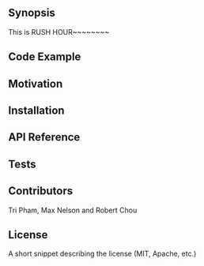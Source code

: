## Synopsis

This is RUSH HOUR~~~~~~~~

## Code Example



## Motivation



## Installation



## API Reference



## Tests



## Contributors

Tri Pham, Max Nelson and Robert Chou

## License

A short snippet describing the license (MIT, Apache, etc.)
